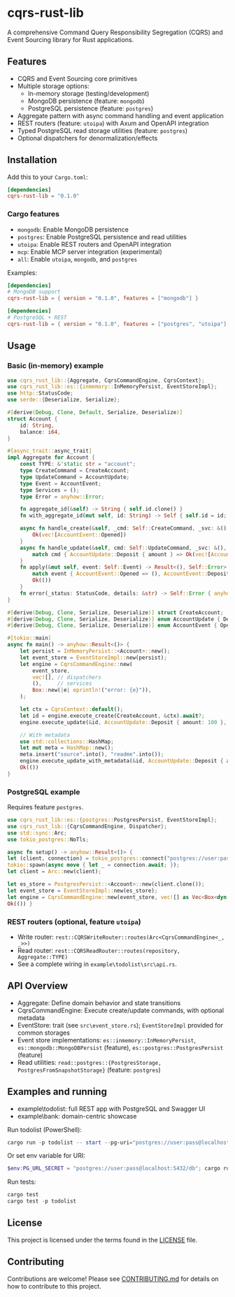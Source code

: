 # cqrs-rust-lib

A comprehensive Command Query Responsibility Segregation (CQRS) and Event Sourcing library for Rust applications.

## Features

- CQRS and Event Sourcing core primitives
- Multiple storage options:
  - In-memory storage (testing/development)
  - MongoDB persistence (feature: `mongodb`)
  - PostgreSQL persistence (feature: `postgres`)
- Aggregate pattern with async command handling and event application
- REST routers (feature: `utoipa`) with Axum and OpenAPI integration
- Typed PostgreSQL read storage utilities (feature: `postgres`)
- Optional dispatchers for denormalization/effects

## Installation

Add this to your `Cargo.toml`:

```toml
[dependencies]
cqrs-rust-lib = "0.1.0"
```

### Cargo features

- `mongodb`: Enable MongoDB persistence
- `postgres`: Enable PostgreSQL persistence and read utilities
- `utoipa`: Enable REST routers and OpenAPI integration
- `mcp`: Enable MCP server integration (experimental)
- `all`: Enable `utoipa`, `mongodb`, and `postgres`

Examples:

```toml
[dependencies]
# MongoDB support
cqrs-rust-lib = { version = "0.1.0", features = ["mongodb"] }
```

```toml
[dependencies]
# PostgreSQL + REST
cqrs-rust-lib = { version = "0.1.0", features = ["postgres", "utoipa"] }
```

## Usage

### Basic (in-memory) example

```rust
use cqrs_rust_lib::{Aggregate, CqrsCommandEngine, CqrsContext};
use cqrs_rust_lib::es::{inmemory::InMemoryPersist, EventStoreImpl};
use http::StatusCode;
use serde::{Deserialize, Serialize};

#[derive(Debug, Clone, Default, Serialize, Deserialize)]
struct Account {
    id: String,
    balance: i64,
}

#[async_trait::async_trait]
impl Aggregate for Account {
    const TYPE: &'static str = "account";
    type CreateCommand = CreateAccount;
    type UpdateCommand = AccountUpdate;
    type Event = AccountEvent;
    type Services = ();
    type Error = anyhow::Error;

    fn aggregate_id(&self) -> String { self.id.clone() }
    fn with_aggregate_id(mut self, id: String) -> Self { self.id = id; self }

    async fn handle_create(&self, _cmd: Self::CreateCommand, _svc: &(), _ctx: &CqrsContext) -> Result<Vec<Self::Event>, Self::Error> {
        Ok(vec![AccountEvent::Opened])
    }
    async fn handle_update(&self, cmd: Self::UpdateCommand, _svc: &(), _ctx: &CqrsContext) -> Result<Vec<Self::Event>, Self::Error> {
        match cmd { AccountUpdate::Deposit { amount } => Ok(vec![AccountEvent::Deposited { amount }]) }
    }
    fn apply(&mut self, event: Self::Event) -> Result<(), Self::Error> {
        match event { AccountEvent::Opened => (), AccountEvent::Deposited { amount } => self.balance += amount };
        Ok(())
    }
    fn error(_status: StatusCode, details: &str) -> Self::Error { anyhow::anyhow!(details.to_string()) }
}

#[derive(Debug, Clone, Serialize, Deserialize)] struct CreateAccount;
#[derive(Debug, Clone, Serialize, Deserialize)] enum AccountUpdate { Deposit { amount: i64 } }
#[derive(Debug, Clone, Serialize, Deserialize)] enum AccountEvent { Opened, Deposited { amount: i64 } }

#[tokio::main]
async fn main() -> anyhow::Result<()> {
    let persist = InMemoryPersist::<Account>::new();
    let event_store = EventStoreImpl::new(persist);
    let engine = CqrsCommandEngine::new(
        event_store,
        vec![], // dispatchers
        (),     // services
        Box::new(|e| eprintln!("error: {e}")),
    );

    let ctx = CqrsContext::default();
    let id = engine.execute_create(CreateAccount, &ctx).await?;
    engine.execute_update(&id, AccountUpdate::Deposit { amount: 100 }, &ctx).await?;

    // With metadata
    use std::collections::HashMap;
    let mut meta = HashMap::new();
    meta.insert("source".into(), "readme".into());
    engine.execute_update_with_metadata(&id, AccountUpdate::Deposit { amount: 25 }, meta, &ctx).await?;
    Ok(())
}
```

### PostgreSQL example

Requires feature `postgres`.

```rust
use cqrs_rust_lib::es::{postgres::PostgresPersist, EventStoreImpl};
use cqrs_rust_lib::{CqrsCommandEngine, Dispatcher};
use std::sync::Arc;
use tokio_postgres::NoTls;

async fn setup() -> anyhow::Result<()> {
let (client, connection) = tokio_postgres::connect("postgres://user:pass@localhost/db", NoTls).await?;
tokio::spawn(async move { let _ = connection.await; });
let client = Arc::new(client);

let es_store = PostgresPersist::<Account>::new(client.clone());
let event_store = EventStoreImpl::new(es_store);
let engine = CqrsCommandEngine::new(event_store, vec![] as Vec<Box<dyn Dispatcher<Account>>>, (), Box::new(|e| eprintln!("{e}")));
Ok(()) }
```

### REST routers (optional, feature `utoipa`)

- Write router: `rest::CQRSWriteRouter::routes(Arc<CqrsCommandEngine<_, _>>)`
- Read router: `rest::CQRSReadRouter::routes(repository, Aggregate::TYPE)`
- See a complete wiring in `example\todolist\src\api.rs`.

## API Overview

- Aggregate: Define domain behavior and state transitions
- CqrsCommandEngine: Execute create/update commands, with optional metadata
- EventStore: trait (see `src\event_store.rs`); `EventStoreImpl` provided for common storages
- Event store implementations: `es::inmemory::InMemoryPersist`, `es::mongodb::MongoDBPersist` (feature), `es::postgres::PostgresPersist` (feature)
- Read utilities: `read::postgres::{PostgresStorage, PostgresFromSnapshotStorage}` (feature: `postgres`)

## Examples and running

- example\todolist: full REST app with PostgreSQL and Swagger UI
- example\bank: domain-centric showcase

Run todolist (PowerShell):

```powershell
cargo run -p todolist -- start --pg-uri="postgres://user:pass@localhost:5432/db" --http-port=8081
```

Or set env variable for URI:

```powershell
$env:PG_URL_SECRET = "postgres://user:pass@localhost:5432/db"; cargo run -p todolist -- start --http-port=8081
```

Run tests:

```powershell
cargo test
cargo test -p todolist
```

## License

This project is licensed under the terms found in the [LICENSE](LICENSE) file.

## Contributing

Contributions are welcome! Please see [CONTRIBUTING.md](CONTRIBUTING.md) for details on how to contribute to this project.